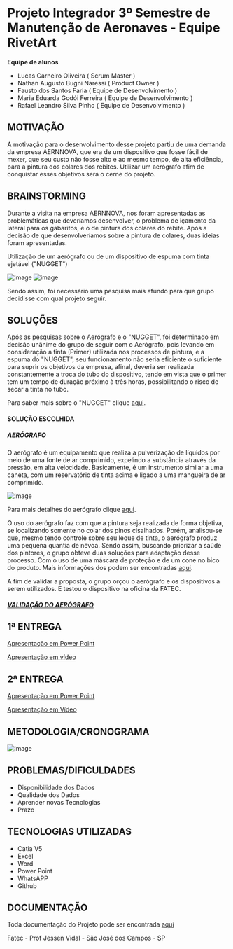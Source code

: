 # Projeto Integrador 3º Semestre de Manutenção de Aeronaves - Equipe RivetArt

**Equipe de alunos**
- Lucas Carneiro Oliveira ( Scrum Master )
- Nathan Augusto Bugni Naressi ( Product Owner )
- Fausto dos Santos Faria ( Equipe de Desenvolvimento )
- Maria Eduarda Godói Ferreira ( Equipe de Desenvolvimento )
- Rafael Leandro Silva Pinho ( Equipe de Desenvolvimento )


## MOTIVAÇÃO

A motivação para o desenvolvimento desse projeto partiu de uma demanda da empresa AERNNOVA, que era de um dispositivo que fosse fácil de mexer,
que seu custo não fosse alto e ao mesmo tempo, de alta eficiência, para a pintura dos colares dos rebites.
Utilizar um aerógrafo afim de conquistar esses objetivos será o cerne do projeto.


## BRAINSTORMING

Durante a visita na empresa AERNNOVA, nos foram apresentadas as problemáticas que deveríamos desenvolver,
o problema de içamento da lateral para os gabaritos, e o de pintura dos colares do rebite.
Após a decisão de que desenvolveríamos sobre a pintura de colares, duas ideias foram apresentadas.

Utilização de um aerógrafo ou de um dispositivo de espuma
com tinta ejetável ("NUGGET")

![image](https://github.com/NathanNaressi/Projeto-Integrador---Aernnova/assets/61609188/ba56abdd-9cc6-47b1-abad-6205549b62f8)           ![image](https://github.com/NathanNaressi/Projeto-Integrador---Aernnova/assets/61609188/9b3b715e-a388-46fc-90f3-e40eb4edb8ea)


Sendo assim, foi necessário uma pesquisa mais afundo para que grupo decidisse com qual projeto seguir.


## SOLUÇÕES

Após as pesquisas sobre o Aerógrafo e o "NUGGET", foi determinado em decisão unânime do grupo de seguir com o Aerógrafo,
pois levando em consideração a tinta (Primer) utilizada nos processos de pintura, e a espuma do "NUGGET", seu funcionamento não seria eficiente o suficiente para suprir os objetivos da empresa,
afinal, deveria ser realizada constantemente a troca do tubo do dispositivo, tendo em vista que o primer tem um tempo de duração próximo à três horas, possibilitando o risco de secar a tinta no tubo. 

Para saber mais sobre o "NUGGET" clique [aqui](https://github.com/NathanNaressi/Projeto-Integrador---Aernnova/wiki/Informações-do-"NUGGET").


#### SOLUÇÃO ESCOLHIDA
##### AERÓGRAFO
O aerógrafo é um equipamento que realiza a pulverização de líquidos por meio de uma fonte de ar comprimido, expelindo a substância através da pressão, em alta velocidade. Basicamente, é um instrumento similar a uma caneta, com um reservatório de tinta acima e ligado a uma mangueira de ar comprimido.

![image](https://github.com/NathanNaressi/Projeto-Integrador---Aernnova/assets/61609188/9a37d91f-34a0-4028-976a-89802437d82c)

Para mais detalhes do aerógrafo clique [aqui](https://github.com/NathanNaressi/Projeto-Integrador---Aernnova/wiki/Informações-do-Aerógrafo).

O uso do aerógrafo faz com que a pintura seja realizada de forma objetiva, se localizando somente no colar dos pinos cisalhados. Porém, analisou-se que, mesmo tendo controle sobre seu leque de tinta, o aerógrafo produz uma pequena quantia de névoa. Sendo assim, buscando priorizar a saúde dos pintores, o grupo obteve duas soluções para adaptação desse processo. Com o uso de uma máscara de proteção e de um cone no bico do produto.
Mais informações dos podem ser encontradas [aqui](https://github.com/NathanNaressi/Projeto-Integrador---Aernnova/wiki/EPI-(Equipamento-de-proteção-individual)-para-o-Aerógrafo).

A fim de validar a proposta, o grupo orçou o aerógrafo e os dispositivos a serem utilizados. E testou o dispositivo na oficina da FATEC.

##### [VALIDAÇÃO DO AERÓGRAFO](https://github.com/NathanNaressi/Projeto-Integrador---Aernnova/wiki/Validação-do-Aerógrafo)


## 1ª ENTREGA

[Apresentação em Power Point](https://github.com/NathanNaressi/Projeto-Integrador---Aernnova/files/11627801/Projeto.API-.Sprint.1.pptx)

[Apresentação em vídeo](https://youtu.be/GKP5B5u5Xfs)

## 2ª ENTREGA

[Apresentação em Power Point](https://github.com/NathanNaressi/Projeto-Integrador---Aernnova/files/11629651/Projeto.Integrador.API.-.Sprint.2.pdf)

[Apresentação em Vídeo](https://www.youtube.com/watch?v=cYPsMjbRCGM)


## METODOLOGIA/CRONOGRAMA
![image](https://github.com/NathanNaressi/Projeto-Integrador---Aernnova/assets/61609188/3fb4f66a-a710-43de-a49a-64fab1b5ace9)



## PROBLEMAS/DIFICULDADES
* Disponibilidade dos Dados
* Qualidade dos Dados
* Aprender novas Tecnologias
* Prazo


## TECNOLOGIAS UTILIZADAS
- Catia V5
- Excel
- Word
- Power Point
- WhatsAPP
- Github


## DOCUMENTAÇÃO

Toda documentação do Projeto pode ser encontrada [aqui](https://github.com/NathanNaressi/Projeto-Integrador---Aernnova/wiki)

Fatec - Prof Jessen Vidal - São José dos Campos - SP
